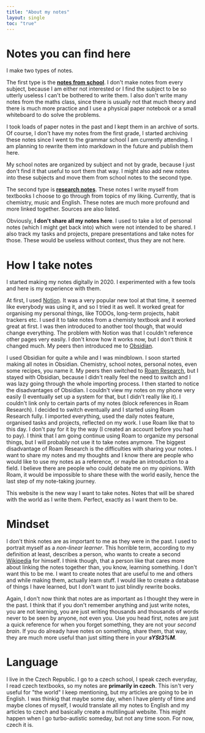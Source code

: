 ```yaml
---
title: "About my notes"
layout: single
toc: "true"
---
```

# Notes you can find here
I make two types of notes. 

The first type is the **[notes from school](/notes/school/)**. I don't make notes from every subject, because I am either not interested or I find the subject to be so utterly useless I can't be bothered to write them. I also don't write many notes from the maths class, since there is usually not that much theory and there is much more practice and I use a physical paper notebook or a small whiteboard to do solve the problems.

I took loads of paper notes in the past and I kept them in an archive of sorts. Of course, I don't have my notes from the first grade, I started archiving these notes since I went to the grammar school I am currently attending. I am planning to rewrite them into markdown in the future and publish them here.

My school notes are organized by subject and not by grade, because I just don't find it that useful to sort them that way. I might also add new notes into these subjects and move them from school notes to the second type.

The second type is **[research notes](/notes/research/)**. These notes I write myself from textbooks I choose to go through from topics of my liking. Currently, that is chemistry, music and English. These notes are much more profound and more linked together. Sources are also listed.

Obviously, **I don't share all my notes here**. I used to take a lot of personal notes (which I might get back into) which were not intended to be shared. I also track my tasks and projects, prepare presentations and take notes for those. These would be useless without context, thus they are not here.   

# How I take notes
I started making my notes digitally in 2020. I experimented with a few tools and here is my experience with them.

At first, I used [Notion](https://www.notion.so/). It was a very popular new tool at that time, it seemed like everybody was using it, and so I tried it as well. It worked great for organising my personal things, like TODOs, long-term projects, habit trackers etc. I used it to take notes from a chemisty textbook and it worked great at first. I was then introduced to another tool though, that would change everything. The problem with Notion was that I couldn't reference other pages very easily. I don't know how it works now, but I don't think it changed much. My peers then introduced me to [Obsidian](https://obsidian.md/).

I used Obsidian for quite a while and I was mindblown. I soon started making all notes in Obsidian. Chemistry, school notes, personal notes, even some recipes, you name it. My peers then switched to [Roam Research](https://roamresearch.com/), but I stayed with Obsidian, because I didn't really feel the need to switch and I was lazy going through the whole importing process. I then started to notice the disadvantages of Obsidian. I couldn't view my notes on my phone very easily (I eventually set up a system for that, but I didn't really like it). I couldn't link only to certain parts of my notes (block references in Roam Research). I decided to switch eventually and I started using Roam Research fully. I imported everything, used the daily notes feature, organised tasks and projects, reflected on my work. I use Roam like that to this day. I don't pay for it by the way (I created an account before you had to pay). I think that I am going continue using Roam to organize my personal things, but I will probably not use it to take notes anymore. The biggest disadvantage of Roam Research is the difficulties with sharing your notes. I want to share my notes and my thoughts and I know there are people who would like to use my notes as a reference, or maybe an introduction to a field. I believe there are people who could debate me on my opinions. With Roam, it would be impossible to share these with the world easily, hence the last step of my note-taking journey.

This website is the new way I want to take notes. Notes that will be shared with the world as I write them. Perfect, exactly as I want them to be.

# Mindset
I don't think notes are as important to me as they were in the past. I used to portrait myself as a _non-linear learner_. This horrible term, according to my definition at least, describes a person, who wants to create a second [Wikipedia](https://www.wikipedia.org/) for himself. I think though, that a person like that cares more about linking the notes together than, you know, learning something. I don't want this to be me. I want to create notes that are useful to me and others and while making them, actually learn stuff. I would like to create a database of things I have learned, but I don't want to just blindly rewrite books.

Again, I don't now think that notes are as important as I thought they were in the past. I think that if you don't remember anything and just write notes, you are not learning, you are just writing thousands and thousands of words never to be seen by anyone, not even you. Use you head first, notes are just a quick reference for when you forget something, they are not your _second brain_. If you do already have notes on something, share them, that way, they are much more useful than just sitting there in your **_sYSt3%M_**.

# Language
I live in the Czech Republic. I go to a czech school, I speak czech everyday, I read czech textbooks, so my notes are **primarily in czech**. This isn't very useful for "the world" I keep mentioning, but my articles are going to be in English. I was thinkig that maybe some day, when I have plenty of time and maybe clones of myself, I would translate all my notes to English and my articles to czech and basically create a multilingual website. This might happen when I go turbo-autistic someday, but not any time soon. For now, czech it is.